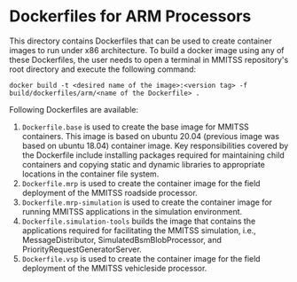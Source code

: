 # Dockerfiles for ARM Processors

This directory contains Dockerfiles that can be used to create container images to run under x86 architecture. To build a docker image using any of these Dockerfiles, the user needs to open a terminal in MMITSS repository's root directory and execute the following command:
```
docker build -t <desired name of the image>:<version tag> -f build/dockerfiles/arm/<name of the Dockerfile> .
```

Following Dockerfiles are available:
1. `Dockerfile.base` is used to create the base image for MMITSS containers. This image is based on ubuntu 20.04 (previous image was based on ubuntu 18.04) container image. Key responsibilities covered by the Dockerfile include installing packages required for maintaining child containers and copying static and dynamic libraries to appropriate locations in the container file system.
2. `Dockerfile.mrp` is used to create the container image for the field deployment of the MMITSS roadside processor.
3. `Dockerfile.mrp-simulation` is used to create the container image for running MMITSS applications in the simulation environment.
4. `Dockerfile.simulation-tools` builds the image that contains the applications required for facilitating the MMITSS simulation, i.e., MessageDistributor, SimulatedBsmBlobProcessor, and PriorityRequestGeneratorServer.
5. `Dockerfile.vsp` is used to create the container image for the field deployment of the MMITSS vehicleside processor.
